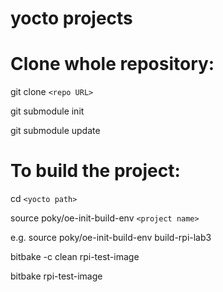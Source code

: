 # yocto projects

# Clone whole repository:

  git clone `<repo URL>`

  git submodule init

  git submodule update

# To build the project:

  cd `<yocto path>`
  
  source poky/oe-init-build-env `<project name>`

  e.g. source poky/oe-init-build-env build-rpi-lab3

  bitbake -c clean rpi-test-image

  bitbake rpi-test-image
  
